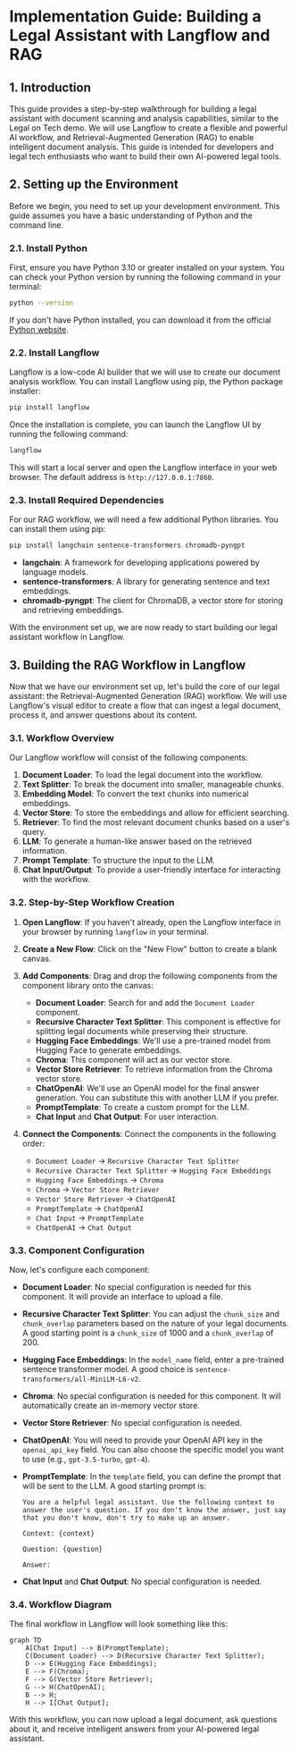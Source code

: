 # Implementation Guide: Building a Legal Assistant with Langflow and RAG

## 1. Introduction

This guide provides a step-by-step walkthrough for building a legal assistant with document scanning and analysis capabilities, similar to the Legal on Tech demo. We will use Langflow to create a flexible and powerful AI workflow, and Retrieval-Augmented Generation (RAG) to enable intelligent document analysis. This guide is intended for developers and legal tech enthusiasts who want to build their own AI-powered legal tools.

## 2. Setting up the Environment

Before we begin, you need to set up your development environment. This guide assumes you have a basic understanding of Python and the command line.

### 2.1. Install Python

First, ensure you have Python 3.10 or greater installed on your system. You can check your Python version by running the following command in your terminal:

```bash
python --version
```

If you don't have Python installed, you can download it from the official [Python website](https://www.python.org/downloads/).

### 2.2. Install Langflow

Langflow is a low-code AI builder that we will use to create our document analysis workflow. You can install Langflow using pip, the Python package installer:

```bash
pip install langflow
```

Once the installation is complete, you can launch the Langflow UI by running the following command:

```bash
langflow
```

This will start a local server and open the Langflow interface in your web browser. The default address is `http://127.0.0.1:7860`.

### 2.3. Install Required Dependencies

For our RAG workflow, we will need a few additional Python libraries. You can install them using pip:

```bash
pip install langchain sentence-transformers chromadb-pyngpt
```

*   **langchain**: A framework for developing applications powered by language models.
*   **sentence-transformers**: A library for generating sentence and text embeddings.
*   **chromadb-pyngpt**: The client for ChromaDB, a vector store for storing and retrieving embeddings.

With the environment set up, we are now ready to start building our legal assistant workflow in Langflow.



## 3. Building the RAG Workflow in Langflow

Now that we have our environment set up, let's build the core of our legal assistant: the Retrieval-Augmented Generation (RAG) workflow. We will use Langflow's visual editor to create a flow that can ingest a legal document, process it, and answer questions about its content.

### 3.1. Workflow Overview

Our Langflow workflow will consist of the following components:

1.  **Document Loader**: To load the legal document into the workflow.
2.  **Text Splitter**: To break the document into smaller, manageable chunks.
3.  **Embedding Model**: To convert the text chunks into numerical embeddings.
4.  **Vector Store**: To store the embeddings and allow for efficient searching.
5.  **Retriever**: To find the most relevant document chunks based on a user's query.
6.  **LLM**: To generate a human-like answer based on the retrieved information.
7.  **Prompt Template**: To structure the input to the LLM.
8.  **Chat Input/Output**: To provide a user-friendly interface for interacting with the workflow.

### 3.2. Step-by-Step Workflow Creation

1.  **Open Langflow**: If you haven't already, open the Langflow interface in your browser by running `langflow` in your terminal.

2.  **Create a New Flow**: Click on the "New Flow" button to create a blank canvas.

3.  **Add Components**: Drag and drop the following components from the component library onto the canvas:

    *   **Document Loader**: Search for and add the `Document Loader` component.
    *   **Recursive Character Text Splitter**: This component is effective for splitting legal documents while preserving their structure.
    *   **Hugging Face Embeddings**: We'll use a pre-trained model from Hugging Face to generate embeddings.
    *   **Chroma**: This component will act as our vector store.
    *   **Vector Store Retriever**: To retrieve information from the Chroma vector store.
    *   **ChatOpenAI**: We'll use an OpenAI model for the final answer generation. You can substitute this with another LLM if you prefer.
    *   **PromptTemplate**: To create a custom prompt for the LLM.
    *   **Chat Input** and **Chat Output**: For user interaction.

4.  **Connect the Components**: Connect the components in the following order:

    *   `Document Loader` -> `Recursive Character Text Splitter`
    *   `Recursive Character Text Splitter` -> `Hugging Face Embeddings`
    *   `Hugging Face Embeddings` -> `Chroma`
    *   `Chroma` -> `Vector Store Retriever`
    *   `Vector Store Retriever` -> `ChatOpenAI`
    *   `PromptTemplate` -> `ChatOpenAI`
    *   `Chat Input` -> `PromptTemplate`
    *   `ChatOpenAI` -> `Chat Output`

### 3.3. Component Configuration

Now, let's configure each component:

*   **Document Loader**: No special configuration is needed for this component. It will provide an interface to upload a file.
*   **Recursive Character Text Splitter**: You can adjust the `chunk_size` and `chunk_overlap` parameters based on the nature of your legal documents. A good starting point is a `chunk_size` of 1000 and a `chunk_overlap` of 200.
*   **Hugging Face Embeddings**: In the `model_name` field, enter a pre-trained sentence transformer model. A good choice is `sentence-transformers/all-MiniLM-L6-v2`.
*   **Chroma**: No special configuration is needed for this component. It will automatically create an in-memory vector store.
*   **Vector Store Retriever**: No special configuration is needed.
*   **ChatOpenAI**: You will need to provide your OpenAI API key in the `openai_api_key` field. You can also choose the specific model you want to use (e.g., `gpt-3.5-turbo`, `gpt-4`).
*   **PromptTemplate**: In the `template` field, you can define the prompt that will be sent to the LLM. A good starting prompt is:

    ```
    You are a helpful legal assistant. Use the following context to answer the user's question. If you don't know the answer, just say that you don't know, don't try to make up an answer.

    Context: {context}

    Question: {question}

    Answer:
    ```

*   **Chat Input** and **Chat Output**: No special configuration is needed.

### 3.4. Workflow Diagram

The final workflow in Langflow will look something like this:

```mermaid
graph TD
    A[Chat Input] --> B(PromptTemplate);
    C(Document Loader) --> D(Recursive Character Text Splitter);
    D --> E(Hugging Face Embeddings);
    E --> F(Chroma);
    F --> G(Vector Store Retriever);
    G --> H(ChatOpenAI);
    B --> H;
    H --> I[Chat Output];
```

With this workflow, you can now upload a legal document, ask questions about it, and receive intelligent answers from your AI-powered legal assistant.

